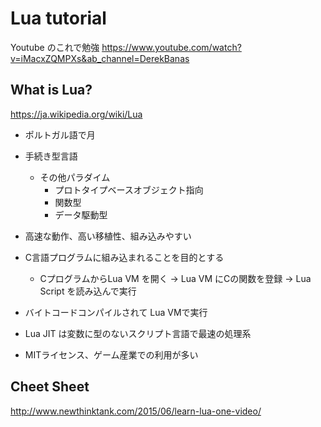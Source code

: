 # Lua tutorial

Youtube のこれで勉強
https://www.youtube.com/watch?v=iMacxZQMPXs&ab_channel=DerekBanas


## What is Lua?

https://ja.wikipedia.org/wiki/Lua

- ポルトガル語で月
- 手続き型言語
  - その他パラダイム
    - プロトタイプベースオブジェクト指向
    - 関数型
    - データ駆動型

- 高速な動作、高い移植性、組み込みやすい
- C言語プログラムに組み込まれることを目的とする
  - CプログラムからLua VM を開く -> Lua VM にCの関数を登録 -> Lua Script を読み込んで実行
- バイトコードコンパイルされて Lua VMで実行
- Lua JIT は変数に型のないスクリプト言語で最速の処理系
- MITライセンス、ゲーム産業での利用が多い


## Cheet Sheet
http://www.newthinktank.com/2015/06/learn-lua-one-video/
